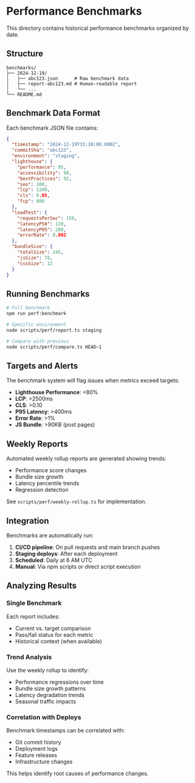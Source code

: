 # Performance Benchmarks

This directory contains historical performance benchmarks organized by date.

## Structure

```
benchmarks/
├── 2024-12-19/
│   ├── abc123.json      # Raw benchmark data
│   ├── report-abc123.md # Human-readable report
│   └── ...
└── README.md
```

## Benchmark Data Format

Each benchmark JSON file contains:

```json
{
  "timestamp": "2024-12-19T15:30:00.000Z",
  "commitSha": "abc123",
  "environment": "staging",
  "lighthouse": {
    "performance": 95,
    "accessibility": 98,
    "bestPractices": 92,
    "seo": 100,
    "lcp": 1200,
    "cls": 0.05,
    "fcp": 800
  },
  "loadTest": {
    "requestsPerSec": 150,
    "latencyP50": 120,
    "latencyP95": 280,
    "errorRate": 0.002
  },
  "bundleSize": {
    "totalSize": 245,
    "jsSize": 78,
    "cssSize": 12
  }
}
```

## Running Benchmarks

```bash
# Full benchmark
npm run perf:benchmark

# Specific environment
node scripts/perf/report.ts staging

# Compare with previous
node scripts/perf/compare.ts HEAD~1
```

## Targets and Alerts

The benchmark system will flag issues when metrics exceed targets:

- **Lighthouse Performance**: <80%
- **LCP**: >2500ms
- **CLS**: >0.10
- **P95 Latency**: >400ms
- **Error Rate**: >1%
- **JS Bundle**: >90KB (post pages)

## Weekly Reports

Automated weekly rollup reports are generated showing trends:

- Performance score changes
- Bundle size growth
- Latency percentile trends
- Regression detection

See `scripts/perf/weekly-rollup.ts` for implementation.

## Integration

Benchmarks are automatically run:

1. **CI/CD pipeline**: On pull requests and main branch pushes
2. **Staging deploys**: After each deployment
3. **Scheduled**: Daily at 6 AM UTC
4. **Manual**: Via npm scripts or direct script execution

## Analyzing Results

### Single Benchmark

Each report includes:
- Current vs. target comparison
- Pass/fail status for each metric
- Historical context (when available)

### Trend Analysis

Use the weekly rollup to identify:
- Performance regressions over time
- Bundle size growth patterns
- Latency degradation trends
- Seasonal traffic impacts

### Correlation with Deploys

Benchmark timestamps can be correlated with:
- Git commit history
- Deployment logs  
- Feature releases
- Infrastructure changes

This helps identify root causes of performance changes.
